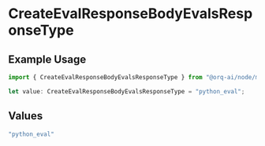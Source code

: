 # CreateEvalResponseBodyEvalsResponseType

## Example Usage

```typescript
import { CreateEvalResponseBodyEvalsResponseType } from "@orq-ai/node/models/operations";

let value: CreateEvalResponseBodyEvalsResponseType = "python_eval";
```

## Values

```typescript
"python_eval"
```